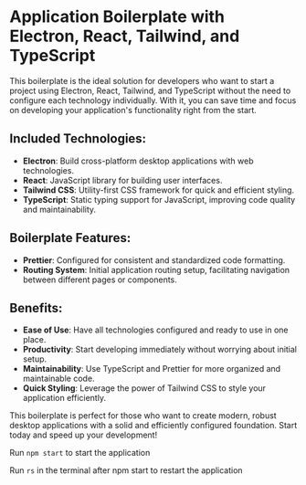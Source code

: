 # Application Boilerplate with Electron, React, Tailwind, and TypeScript

This boilerplate is the ideal solution for developers who want to start a project using Electron, React, Tailwind, and TypeScript without the need to configure each technology individually. With it, you can save time and focus on developing your application's functionality right from the start.

## Included Technologies:
- **Electron**: Build cross-platform desktop applications with web technologies.
- **React**: JavaScript library for building user interfaces.
- **Tailwind CSS**: Utility-first CSS framework for quick and efficient styling.
- **TypeScript**: Static typing support for JavaScript, improving code quality and maintainability.

## Boilerplate Features:
- **Prettier**: Configured for consistent and standardized code formatting.
- **Routing System**: Initial application routing setup, facilitating navigation between different pages or components.

## Benefits:
- **Ease of Use**: Have all technologies configured and ready to use in one place.
- **Productivity**: Start developing immediately without worrying about initial setup.
- **Maintainability**: Use TypeScript and Prettier for more organized and maintainable code.
- **Quick Styling**: Leverage the power of Tailwind CSS to style your application efficiently.

This boilerplate is perfect for those who want to create modern, robust desktop applications with a solid and efficiently configured foundation. Start today and speed up your development!

Run `npm start` to start the application

Run `rs` in the terminal after npm start to restart the application
